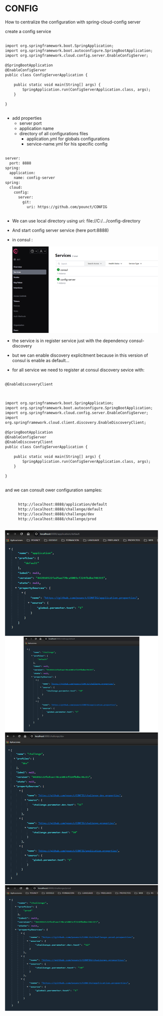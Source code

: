 # CONFIG
How to centralize the configuration with spring-cloud-config server

create a config service
<pre>
  <code>
import org.springframework.boot.SpringApplication;
import org.springframework.boot.autoconfigure.SpringBootApplication;
import org.springframework.cloud.config.server.EnableConfigServer;

@SpringBootApplication
@EnableConfigServer
public class ConfigServerApplication {

	public static void main(String[] args) {
		SpringApplication.run(ConfigServerApplication.class, args);
	}

}
  </code>
</pre>

- add properties
	- server port
 	- application name
  	- directory of all configurations files
	  	- application.yml for globals configurations
	  	- service-name.yml for his specific config
  	  
<pre>
<code>
server:
  port: 8888
spring:
  application:
    name: config-server
spring:
  cloud:
    config:
      server:
        git:
          uri: https://github.com/pounct/CONFIG
</code>
</pre>

- We can use local directory using uri: file://C:/.../config-directory

- And start config server service (here port:8888)
- in consul :

  <img src="images/Captura de pantalla1.png"/>

- the service is in register service just with the dependency consul-discovery
- but we can enable discovery explicitment because in this version of consul
	is enable as default...
- for all service we need to register at consul discovery sevice with:

<pre>
  <code>
@EnableDiscoveryClient
  </code>
</pre>

<pre>
  <code>
import org.springframework.boot.SpringApplication;
import org.springframework.boot.autoconfigure.SpringBootApplication;
import org.springframework.cloud.config.server.EnableConfigServer;
import org.springframework.cloud.client.discovery.EnableDiscoveryClient;

@SpringBootApplication
@EnableConfigServer
@EnableDiscoveryClient
public class ConfigServerApplication {

	public static void main(String[] args) {
		SpringApplication.run(ConfigServerApplication.class, args);
	}

}
  </code>
</pre>

and we can consult ower configuration
samples:
<pre>
  <code>
	  http://localhost:8888/application/default
	  http://localhost:8888/challenge/default
	  http://localhost:8888/challenge/dev
	  http://localhost:8888/challenge/prod
  </code>
</pre>
<img src="images/cofglob.png"/>
<img src="images/cofcha1.png"/>
<img src="images/cofcha2.png"/>
<img src="images/cofcha3.png"/>
